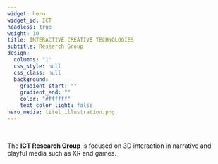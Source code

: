 ```yaml
---
widget: hero
widget_id: ICT
headless: true
weight: 10
title: INTERACTIVE CREATIVE TECHNOLOGIES
subtitle: Research Group
design:
  columns: "1"
  css_style: null
  css_class: null
  background:
    gradient_start: ""
    gradient_end: ""
    color: "#ffffff"
    text_color_light: false
hero_media: titel_illustration.png
---
```

<br>

The **ICT Research Group** is focused on 3D interaction in narrative and playful media such as XR and games.